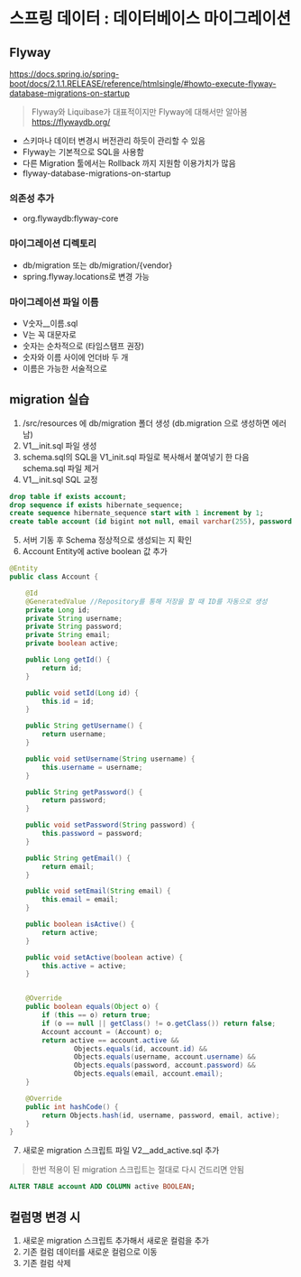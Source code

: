 # 스프링 데이터 : 데이터베이스 마이그레이션

## Flyway 
https://docs.spring.io/spring-boot/docs/2.1.1.RELEASE/reference/htmlsingle/#howto-execute-flyway-database-migrations-on-startup  
> Flyway와 Liquibase가 대표적이지만 Flyway에 대해서만 알아봄  
https://flywaydb.org/  
- 스키마나 데이터 변경시 버전관리 하듯이 관리할 수 있음  
- Flyway는 기본적으로 SQL을 사용함  
- 다른 Migration 툴에서는 Rollback 까지 지원함 이용가치가 많음  
- flyway-database-migrations-on-startup

### 의존성 추가
- org.flywaydb:flyway-core

### 마이그레이션 디렉토리
- db/migration 또는 db/migration/{vendor}
- spring.flyway.locations로 변경 가능

### 마이그레이션 파일 이름
- V숫자__이름.sql
- V는 꼭 대문자로
- 숫자는 순차적으로 (타임스탬프 권장)
- 숫자와 이름 사이에 언더바 ​두 개​
- 이름은 가능한 서술적으로

## migration 실습
1. /src/resources 에 db/migration 폴더 생성 (db.migration 으로 생성하면 에러남)
2. V1__init.sql 파일 생성
3. schema.sql의 SQL을 V1_init.sql 파일로 복사해서 붙여넣기 한 다음 schema.sql 파일 제거
4. V1__init.sql SQL 교정
```sql
drop table if exists account;
drop sequence if exists hibernate_sequence;
create sequence hibernate_sequence start with 1 increment by 1;
create table account (id bigint not null, email varchar(255), password varchar(255), username varchar(255), primary key (id));
```
5. 서버 기동 후 Schema 정상적으로 생성되는 지 확인
6. Account Entity에 active boolean 값 추가
```java
@Entity
public class Account {

    @Id
    @GeneratedValue //Repository를 통해 저장을 할 때 ID를 자동으로 생성
    private Long id;
    private String username;
    private String password;
    private String email;
    private boolean active;

    public Long getId() {
        return id;
    }

    public void setId(Long id) {
        this.id = id;
    }

    public String getUsername() {
        return username;
    }

    public void setUsername(String username) {
        this.username = username;
    }

    public String getPassword() {
        return password;
    }

    public void setPassword(String password) {
        this.password = password;
    }

    public String getEmail() {
        return email;
    }

    public void setEmail(String email) {
        this.email = email;
    }

    public boolean isActive() {
        return active;
    }

    public void setActive(boolean active) {
        this.active = active;
    }


    @Override
    public boolean equals(Object o) {
        if (this == o) return true;
        if (o == null || getClass() != o.getClass()) return false;
        Account account = (Account) o;
        return active == account.active &&
                Objects.equals(id, account.id) &&
                Objects.equals(username, account.username) &&
                Objects.equals(password, account.password) &&
                Objects.equals(email, account.email);
    }

    @Override
    public int hashCode() {
        return Objects.hash(id, username, password, email, active);
    }
}
```

7. 새로운 migration 스크립트 파일 V2__add_active.sql 추가
> 한번 적용이 된 migration 스크립트는 절대로 다시 건드리면 안됨  
```sql
ALTER TABLE account ADD COLUMN active BOOLEAN;
```

## 컬럼명 변경 시 
1. 새로운 migration 스크립트 추가해서 새로운 컬럼을 추가
2. 기존 컬럼 데이터를 새로운 컬럼으로 이동
3. 기존 컬럼 삭제 